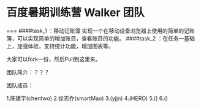 # 百度暑期训练营 Walker 团队
===
####task_1 ：移动记账簿  实现一个在移动设备浏览器上使用的简单的记账簿，可以实现简单的增加账目，查看账目的功能。
####task_2 ：在任务一基础上，加强体验，支持统计功能，增加图表等。

大家可以fork一份，然后Pull到这里来。


团队简介：？？？

团队成员：

1.陈建宇(chentwo)
2.徐志乔(smartMao)
3.(yjjn)
4.(HERO)
5.()
6.()
